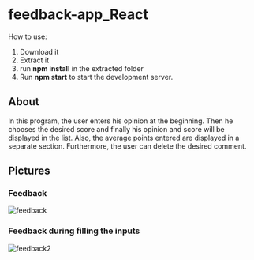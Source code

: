 # feedback-app_React
How to use:
1. Download it
2. Extract it
3. run **npm install** in the extracted folder
4. Run **npm start** to start the development server.
## About
In this program, the user enters his opinion at the beginning. Then he chooses the desired score and finally his opinion and score will be displayed in the list. Also, the average points entered are displayed in a separate section. Furthermore, the user can delete the desired comment.
## Pictures
### Feedback
![feedback](https://github.com/arimoa/feedback-app_React/assets/134084996/0649f151-5687-466c-befd-747dda2ea16e)
### Feedback during filling the inputs
![feedback2](https://github.com/arimoa/feedback-app_React/assets/134084996/5be7e1ec-8a66-4564-a9b2-bf1b6249c07d)



